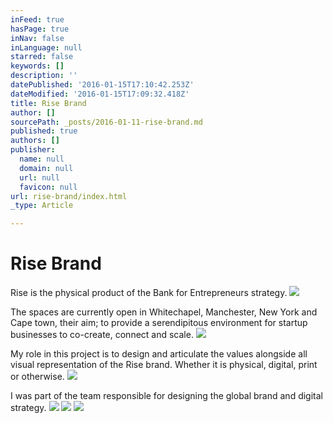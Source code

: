 ```yaml
---
inFeed: true
hasPage: true
inNav: false
inLanguage: null
starred: false
keywords: []
description: ''
datePublished: '2016-01-15T17:10:42.253Z'
dateModified: '2016-01-15T17:09:32.418Z'
title: Rise Brand
author: []
sourcePath: _posts/2016-01-11-rise-brand.md
published: true
authors: []
publisher:
  name: null
  domain: null
  url: null
  favicon: null
url: rise-brand/index.html
_type: Article

---
```

# Rise Brand

Rise is the physical product of the Bank for Entrepreneurs strategy.
![](https://the-grid-user-content.s3-us-west-2.amazonaws.com/63c65730-3255-43a3-9dda-a6b1569f7494.png)

The spaces are currently open in Whitechapel, Manchester, New York and Cape town, their aim; to provide a serendipitous environment for startup businesses to co-create, connect and scale.
![](https://the-grid-user-content.s3-us-west-2.amazonaws.com/1aebdf60-3db1-476e-8ff1-450bbde4e124.png)

My role in this project is to design and articulate the values alongside all visual representation of the Rise brand. Whether it is physical, digital, print or otherwise.
![](https://the-grid-user-content.s3-us-west-2.amazonaws.com/e9a835e8-1819-419f-81e1-00a32212373f.png)

I was part of the team responsible for designing the global brand and digital strategy.
![](https://the-grid-user-content.s3-us-west-2.amazonaws.com/8ee9d445-4ed1-460b-bd59-d8fa2d0171dd.png)
![](https://the-grid-user-content.s3-us-west-2.amazonaws.com/02fb3b33-c6b8-4590-bcce-8be5f624bbe8.png)
![](https://the-grid-user-content.s3-us-west-2.amazonaws.com/8b895bfd-0f26-4161-a027-8732c4dbc3d1.png)